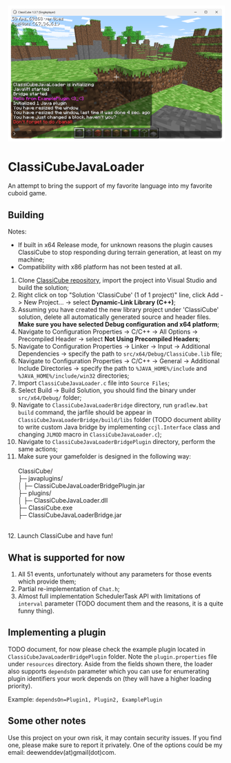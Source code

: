 ![CCJL screenshot](misc/jlscreenshot.png)

# ClassiCubeJavaLoader

An attempt to bring the support of my favorite language into my favorite cuboid game.
## Building
Notes:
- If built in x64 Release mode, for unknown reasons the plugin causes ClassiCube to stop responding during terrain generation, at least on my machine;
- Compatibility with x86 platform has not been tested at all.

1. Clone [ClassiCube repository](https://github.com/ClassiCube/ClassiCube), import the project into Visual Studio and build the solution;
2. Right click on top "Solution 'ClassiCube' (1 of 1 project)" line, click Add -> New Project... -> select **Dynamic-Link Library (C++)**;
3. Assuming you have created the new library project under 'ClassiCube' solution, delete all automatically generated source and header files. **Make sure you have selected Debug configuration and x64 platform**;
4. Navigate to Configuration Properties -> C/C++ -> All Options -> Precompiled Header -> select **Not Using Precompiled Headers**;
5. Navigate to Configuration Properties -> Linker -> Input -> Additional Dependencies -> specify the path to `src/x64/Debug/ClassiCube.lib` file;
6. Navigate to Configuration Properties -> C/C++ -> General -> Additional Include Directories -> specify the path to `%JAVA_HOME%/include` and `%JAVA_HOME%/include/win32` directories;
7. Import `ClassiCubeJavaLoader.c` file into `Source Files`;
8. Select Build -> Build Solution, you should find the binary under `src/x64/Debug/` folder;
9. Navigate to `ClassiCubeJavaLoaderBridge` directory, run `gradlew.bat build` command, the jarfile should be appear in `ClassiCubeJavaLoaderBridge/build/libs` folder (TODO document ability to write custom Java bridge by implementing `ccjl.Interface` class and changing `JLMOD` macro in `ClassiCubeJavaLoader.c`);
10. Navigate to `ClassiCubeJavaLoaderBridgePlugin` directory, perform the same actions;
11. Make sure your gamefolder is designed in the following way:<br><br>
    ClassiCube/<br>
    ├─ javaplugins/<br>
    │  ├─ ClassiCubeJavaLoaderBridgePlugin.jar<br>
    ├─ plugins/<br>
    │  ├─ ClassiCubeJavaLoader.dll<br>
    ├─ ClassiCube.exe<br>
    ├─ ClassiCubeJavaLoaderBridge.jar<br>

<br>12. Launch ClassiCube and have fun!

## What is supported for now
1. All 51 events, unfortunately without any parameters for those events which provide them;
2. Partial re-implementation of `Chat.h`;
3. Almost full implementation SchedulerTask API with limitations of `interval` parameter (TODO document them and the reasons, it is a quite funny thing).

## Implementing a plugin
TODO document, for now please check the example plugin located in `ClassiCubeJavaLoaderBridgePlugin` folder. Note the `plugin.properties` file under `resources` directory. Aside from the fields shown there, the loader also supports `dependsOn` parameter which you can use for enumerating plugin identifiers your work depends on (they will have a higher loading priority).

Example: `dependsOn=Plugin1, Plugin2, ExamplePlugin`

## Some other notes
Use this project on your own risk, it may contain security issues. If you find one, please make sure to report it privately. One of the options could be my email: deewenddev(at)gmail(dot)com.
